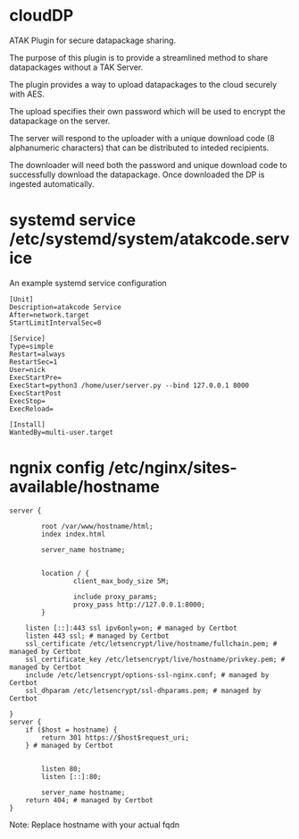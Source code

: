 # cloudDP
 ATAK Plugin for secure datapackage sharing.

 The purpose of this plugin is to provide a streamlined method to share datapackages without a TAK Server.

 The plugin provides a way to upload datapackages to the cloud securely with AES.

 The upload specifies their own password which will be used to encrypt the datapackage on the server.

 The server will respond to the uploader with a unique download code (8 alphanumeric characters) that can be distributed to inteded recipients.

 The downloader will need both the password and unique download code to successfully download the datapackage. Once downloaded the DP is ingested automatically.

# systemd service /etc/systemd/system/atakcode.service
 An example systemd service configuration

    [Unit]
    Description=atakcode Service
    After=network.target
    StartLimitIntervalSec=0
    
    [Service]
    Type=simple
    Restart=always
    RestartSec=1
    User=nick
    ExecStartPre=
    ExecStart=python3 /home/user/server.py --bind 127.0.0.1 8000
    ExecStartPost
    ExecStop=
    ExecReload=
    
    [Install]
    WantedBy=multi-user.target

# ngnix config /etc/nginx/sites-available/hostname


    server {
    
            root /var/www/hostname/html;
            index index.html
    
            server_name hostname;
    
    
            location / {
                    client_max_body_size 5M;
    
                    include proxy_params;
                    proxy_pass http://127.0.0.1:8000;
            }
    
        listen [::]:443 ssl ipv6only=on; # managed by Certbot
        listen 443 ssl; # managed by Certbot
        ssl_certificate /etc/letsencrypt/live/hostname/fullchain.pem; # managed by Certbot
        ssl_certificate_key /etc/letsencrypt/live/hostname/privkey.pem; # managed by Certbot
        include /etc/letsencrypt/options-ssl-nginx.conf; # managed by Certbot
        ssl_dhparam /etc/letsencrypt/ssl-dhparams.pem; # managed by Certbot
    
    }
    server {
        if ($host = hostname) {
            return 301 https://$host$request_uri;
        } # managed by Certbot
    
    
            listen 80;
            listen [::]:80;
    
            server_name hostname;
        return 404; # managed by Certbot
    }

Note: Replace hostname with your actual fqdn
